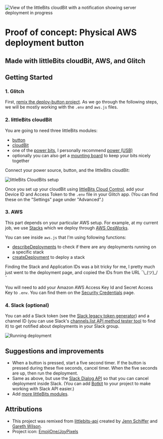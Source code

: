 ![View of the littleBits cloudBit with a notification showing server deployment in progress](https://cdn.glitch.com/d1e6e429-cc0c-432d-8c23-2092bce7a350%2Fdeploy-button-thumbnail-1-small.png?1557746045867)

# Proof of concept: Physical AWS deployment button
## Made with littleBits cloudBit, AWS, and Glitch

## Getting Started

### 1. Glitch

First, [remix the deploy-button project](https://glitch.com/edit/#!/remix/deploy-button). As we go through the following steps, we will be mostly working with the `.env` and `aws.js` files.

### 2. littleBits cloudBit

You are going to need three littleBits modules:

- [button](https://littlebits.com/products/button)
- [cloudBit](https://littlebits.com/products/cloudbit)
- one of the [power bits](https://littlebits.com/pages/search-results-page?page=1&rb_collections=Power+Bits), I personally recommend [power (USB)](https://littlebits.com/products/usb-power)
- optionally you can also get a [mounting board](https://littlebits.com/collections/all-bits-accessories/products/mounting-board) to keep your bits nicely together

Connect your power source, button, and the littleBits cloudBit:

![littleBits CloudBits setup](https://cdn.glitch.com/9f67720d-ad82-43b1-a7a5-2edc81e35b48%2FCloudBitSetup.png)

Once you set up your cloudBit using [littleBits Cloud Control](http://control.littlebitscloud.cc), add your Device ID and Access Token to the `.env` file in your Glitch app. (You can find these on the "Settings" page under "Advanced".)


### 3. AWS

This part depends on your particular AWS setup. For example, at my current job, we use [Stacks](https://docs.aws.amazon.com/AWSCloudFormation/latest/UserGuide/stacks.html) which we deploy through [AWS OpsWorks](https://aws.amazon.com/opsworks/).

You can see inside `aws.js` that I'm using following functions:

- [describeDeployments](https://docs.aws.amazon.com/AWSJavaScriptSDK/latest/AWS/OpsWorks.html#describeDeployments-property) to check if there are any deployments running on a specific stack
- [createDeployment](https://docs.aws.amazon.com/AWSJavaScriptSDK/latest/AWS/OpsWorks.html#createDeployment-property) to deploy a stack

Finding the Stack and Application IDs was a bit tricky for me, I pretty much just went to the deployment page, and copied the IDs from the URL  ¯\\_(ツ)\_/¯

You will need to add your Amazon AWS Access Key Id and Secret Access Key to `.env`. You can find them on the [Security Credentials](https://console.aws.amazon.com/iam/home?region=us-east-1#/security_credentials) page.


### 4. Slack (optional)

You can add a Slack token (see the [Slack legacy token generator](https://api.slack.com/custom-integrations/legacy-tokens)) and a channel ID (you can use Slack's [channels.list API method tester tool](https://api.slack.com/methods/channels.list/test) to find it) to get notified about deployments in your Slack group.

![Running deployment](https://cdn.glitch.com/d1e6e429-cc0c-432d-8c23-2092bce7a350%2Fdeploy-button-slack-1-start-deploy.png?1557670793059)

## Suggestions and improvements

- When a button is pressed, start a five second timer. If the button is pressed during these five seconds, cancel timer. When the five seconds are up, then run the deployment.
- Same as above, but use the [Slack Dialog API](https://api.slack.com/dialogs) so that you can cancel deployment inside Slack. (You can add [Botkit](https://glitch.com/botkit) to your project to make working with Slack API easier.)
- Add [more littleBits modules](https://littlebits.com/pages/search-results-page).

## Attributions

- This project was remixed from [littlebits-api](https://glitch.com/edit/#!/littlebits-api) created by [Jenn Schiffer](https://glitch.com/@jennschiffer) and [Gareth Wilson](https://glitch.com/@_gw).
- Project icon: [EmojiOne/JoyPixels](https://www.joypixels.com/)